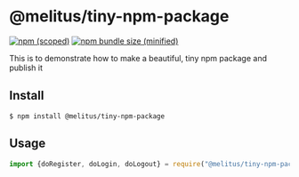 # @melitus/tiny-npm-package


[![npm (scoped)](https://img.shields.io/npm/v/@melitus/tiny-npm-package.svg)](https://www.npmjs.com/package/@melitus/tiny-npm-package)
[![npm bundle size (minified)](https://img.shields.io/bundlephobia/min/@melitus/tiny-npm-package.svg)](https://www.npmjs.com/package/@melitus/tiny-npm-package)

This is to demonstrate how to make a beautiful, tiny npm package and publish it

## Install

```
$ npm install @melitus/tiny-npm-package
```
## Usage

```js
import {doRegister, doLogin, doLogout} = require("@melitus/tiny-npm-package");

```